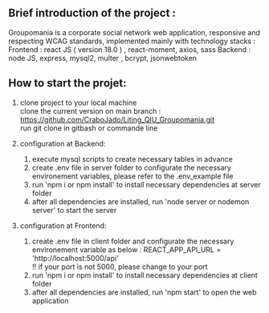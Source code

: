 ## Brief introduction of the project :
Groupomania is a corporate social network web application, responsive and respecting WCAG standards, implemented mainly with technology stacks : 
Frontend : react JS ( version 18.0 ) , react-moment, axios, sass
Backend : node JS, express, mysql2, multer , bcrypt, jsonwebtoken

## How to start the projet:
1. clone project to your local machine <br>
clone the current version on main branch : https://github.com/CraboJado/Liting_QIU_Groupomania.git <br>
run git clone in gitbash or commande line

2. configuration at Backend:
    1. execute mysql scripts to create necessary tables in advance
    2. create .env file in server folder to configurate the necessary environement variables, please refer to the .env_example file
    3. run  'npm i or npm install' to install necessary dependencies at server folder
    4. after all dependencies are installed, run 'node server or nodemon server' to start the server

3. configuration at Frontend:
    1. create .env file in client folder and configurate the necessary environement variable as below :
         REACT_APP_API_URL = 'http://localhost:5000/api'
         <br>
         !! if your port is not 5000, please change to your port 
    2. run  'npm i or npm install' to install necessary dependencies at client folder
    3. after all dependencies are installed, run 'npm start' to open the web application


